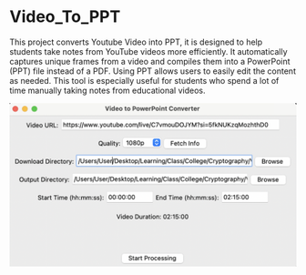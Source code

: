 # Video_To_PPT
This project converts Youtube Video into PPT, it is designed to help students take notes from YouTube videos more efficiently. It automatically captures unique frames from a video and compiles them into a PowerPoint (PPT) file instead of a PDF. Using PPT allows users to easily edit the content as needed. This tool is especially useful for students who spend a lot of time manually taking notes from educational videos.

![image alt](https://github.com/404Ninjaaa/Video_To_PPT/blob/main/Screenshot%202025-05-04%20at%2017.20.00.png?raw=true)
